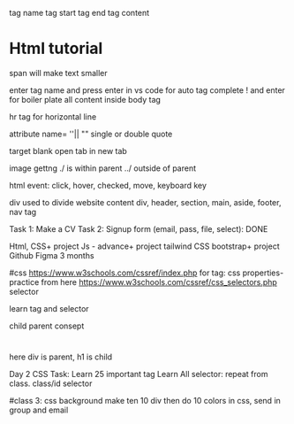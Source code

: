 tag name
tag start
tag end
tag content

<h1>Html tutorial </h1>

<span>span will make text smaller</span>

enter tag name and press enter in vs code for auto tag complete
! and enter for boiler plate
 all content inside body tag

hr tag for horizontal line

attribute name= ''|| "" single or double quote

target blank open tab in new tab

image gettng ./ is within parent 
../ outside of parent

html event: click, hover, checked, move, keyboard key

div used to divide website content
div, header, section, main, aside, footer, nav tag

Task 1: Make a CV
Task 2: Signup form (email, pass, file, select): DONE

Html,
CSS+ project
Js - advance+ project
tailwind CSS
bootstrap+ project
Github
Figma
3 months


#css
https://www.w3schools.com/cssref/index.php for tag:
css properties- practice from here
https://www.w3schools.com/cssref/css_selectors.php  selector

learn tag and selector

child parent consept
<div>
 <h1> </h1>
 </div>
here div is parent, h1 is child

Day 2 CSS Task:
Learn 25 important tag
Learn All selector: repeat from class. class/id selector

#class 3: css background
make ten 10 div
then do 10 colors in css, send in group and email
